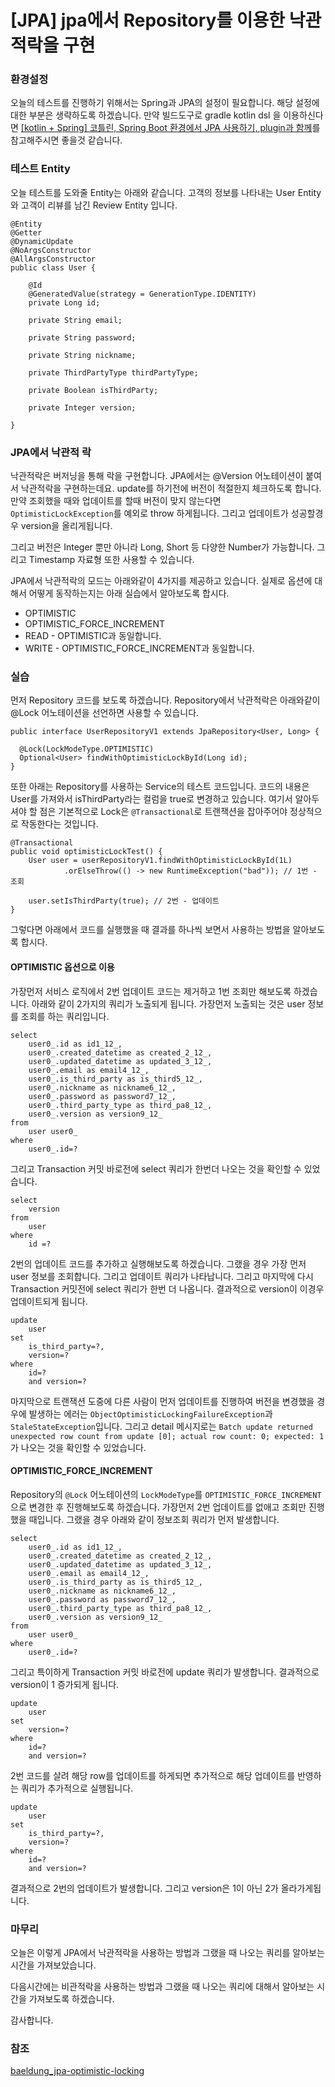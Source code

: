 # \[JPA] jpa에서 Repository를 이용한 낙관적락을 구현

### 환경설정

오늘의 테스트를 진행하기 위해서는 Spring과 JPA의 설정이 필요합니다. 해당 설정에 대한 부분은 생략하도록 하겠습니다. 만약 빌드도구로 gradle kotlin dsl 을 이용하신다면 [\[kotlin + Spring\] 코틀린, Spring Boot 환경에서 JPA 사용하기, plugin과 함께](https://sabarada.tistory.com/182)를 참고해주시면 좋을것 같습니다.

### 테스트 Entity

오늘 테스트를 도와줄 Entity는 아래와 같습니다. 고객의 정보를 나타내는 User Entity와 고객이 리뷰를 남긴 Review Entity 입니다.

```
@Entity
@Getter
@DynamicUpdate
@NoArgsConstructor
@AllArgsConstructor
public class User {

    @Id
    @GeneratedValue(strategy = GenerationType.IDENTITY)
    private Long id;

    private String email;

    private String password;

    private String nickname;

    private ThirdPartyType thirdPartyType;

    private Boolean isThirdParty;

    private Integer version;

}
```

### JPA에서 낙관적 락

낙관적락은 버저닝을 통해 락을 구현합니다. JPA에서는 @Version 어노테이션이 붙여서 낙관적락을 구현하는데요. update를 하기전에 버전이 적절한지 체크하도록 합니다. 만약 조회했을 때와 업데이트를 할때 버전이 맞지 않는다면 `OptimisticLockException`를 예외로 throw 하게됩니다. 그리고 업데이트가 성공할경우 version을 올리게됩니다.

그리고 버전은 Integer 뿐만 아니라 Long, Short 등 다양한 Number가 가능합니다. 그리고 Timestamp 자료형 또한 사용할 수 있습니다.

JPA에서 낙관적락의 모드는 아래와같이 4가지를 제공하고 있습니다. 실제로 옵션에 대해서 어떻게 동작하는지는 아래 실습에서 알아보도록 합시다.

* OPTIMISTIC
* OPTIMISTIC\_FORCE\_INCREMENT
* READ - OPTIMISTIC과 동일합니다.
* WRITE - OPTIMISTIC\_FORCE\_INCREMENT과 동일합니다.

### 실습

먼저 Repository 코드를 보도록 하겠습니다. Repository에서 낙관적락은 아래와같이 @Lock 어노테이션을 선언하면 사용할 수 있습니다.

```
public interface UserRepositoryV1 extends JpaRepository<User, Long> {

  @Lock(LockModeType.OPTIMISTIC)
  Optional<User> findWithOptimisticLockById(Long id);
}
```

또한 아래는 Repository를 사용하는 Service의 테스트 코드입니다. 코드의 내용은 User를 가져와서 isThirdParty라는 컬럼을 true로 변경하고 있습니다. 여기서 알아두셔야 할 점은 기본적으로 Lock은 `@Transactional`로 트랜잭션을 잡아주어야 정상적으로 작동한다는 것입니다.

```
@Transactional
public void optimisticLockTest() {
    User user = userRepositoryV1.findWithOptimisticLockById(1L)
            .orElseThrow(() -> new RuntimeException("bad")); // 1번 - 조회

    user.setIsThirdParty(true); // 2번 - 업데이트
}
```

그렇다면 아래에서 코드를 실행했을 때 결과를 하나씩 보면서 사용하는 방법을 알아보도록 합시다.

#### OPTIMISTIC 옵션으로 이용

가장먼저 서비스 로직에서 2번 업데이트 코드는 제거하고 1번 조회만 해보도록 하겠습니다. 아래와 같이 2가지의 쿼리가 노출되게 됩니다. 가장먼저 노출되는 것은 user 정보를 조회를 하는 쿼리입니다.

```
select
    user0_.id as id1_12_,
    user0_.created_datetime as created_2_12_,
    user0_.updated_datetime as updated_3_12_,
    user0_.email as email4_12_,
    user0_.is_third_party as is_third5_12_,
    user0_.nickname as nickname6_12_,
    user0_.password as password7_12_,
    user0_.third_party_type as third_pa8_12_,
    user0_.version as version9_12_ 
from
    user user0_ 
where
    user0_.id=?
```

그리고 Transaction 커밋 바로전에 select 쿼리가 한번더 나오는 것을 확인할 수 있었습니다.

```
select
    version 
from
    user 
where
    id =?
```

2번의 업데이트 코드를 추가하고 실행해보도록 하겠습니다. 그랬을 경우 가장 먼저 user 정보를 조회합니다. 그리고 업데이트 쿼리가 나타납니다. 그리고 마지막에 다시 Transaction 커밋전에 select 쿼리가 한번 더 나옵니다. 결과적으로 version이 이경우 업데이트되게 됩니다.

```
update
    user 
set
    is_third_party=?,
    version=? 
where
    id=? 
    and version=?
```

마지막으로 트랜잭션 도중에 다른 사람이 먼저 업데이트를 진행하여 버전을 변경했을 경우에 발생하는 에러는 `ObjectOptimisticLockingFailureException`과 `StaleStateException`입니다. 그리고 detail 메시지로는 `Batch update returned unexpected row count from update [0]; actual row count: 0; expected: 1`가 나오는 것을 확인할 수 있었습니다.

#### OPTIMISTIC\_FORCE\_INCREMENT

Repository의 `@Lock` 어노테이션의 `LockModeType`를 `OPTIMISTIC_FORCE_INCREMENT`으로 변경한 후 진행해보도록 하겠습니다. 가장먼저 2번 업데이트를 없애고 조회만 진행했을 때입니다. 그랬을 경우 아래와 같이 정보조회 쿼리가 먼저 발생합니다.

```
select
    user0_.id as id1_12_,
    user0_.created_datetime as created_2_12_,
    user0_.updated_datetime as updated_3_12_,
    user0_.email as email4_12_,
    user0_.is_third_party as is_third5_12_,
    user0_.nickname as nickname6_12_,
    user0_.password as password7_12_,
    user0_.third_party_type as third_pa8_12_,
    user0_.version as version9_12_ 
from
    user user0_ 
where
    user0_.id=?
```

그리고 특이하게 Transaction 커밋 바로전에 update 쿼리가 발생합니다. 결과적으로 version이 1 증가되게 됩니다.

```
update
    user 
set
    version=? 
where
    id=? 
    and version=?
```

2번 코드를 살려 해당 row를 업데이트를 하게되면 추가적으로 해당 업데이트를 반영하는 쿼리가 추가적으로 실행됩니다.

```
update
    user 
set
    is_third_party=?,
    version=? 
where
    id=? 
    and version=?
```

결과적으로 2번의 업데이트가 발생합니다. 그리고 version은 1이 아닌 2가 올라가게됩니다.

### 마무리

오늘은 이렇게 JPA에서 낙관적락을 사용하는 방법과 그랬을 때 나오는 쿼리를 알아보는 시간을 가져보았습니다.

다음시간에는 비관적락을 사용하는 방법과 그랬을 때 나오는 쿼리에 대해서 알아보는 시간을 가져보도록 하겠습니다.

감사합니다.

### 참조

[baeldung\_jpa-optimistic-locking](https://www.baeldung.com/jpa-optimistic-locking)
